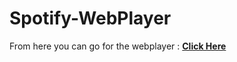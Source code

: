 # Spotify-WebPlayer

From here you can go for the webplayer : **[Click Here](https://hrshita-kshyp.github.io/Spotify-WebPlayer/)**
